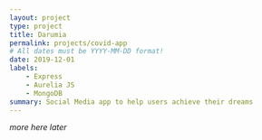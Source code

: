```yaml
---
layout: project
type: project
title: Darumia
permalink: projects/covid-app
# All dates must be YYYY-MM-DD format!
date: 2019-12-01
labels:
    - Express
    - Aurelia JS
    - MongoDB
summary: Social Media app to help users achieve their dreams 
---
```


*more here later* 